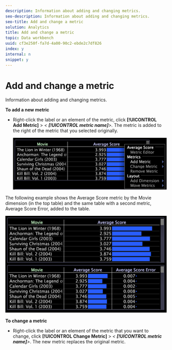 ```yaml
---
description: Information about adding and changing metrics.
seo-description: Information about adding and changing metrics.
seo-title: Add and change a metric
solution: Analytics
title: Add and change a metric
topic: Data workbench
uuid: cf3e250f-fa7d-4a00-90c2-ebde2c7df826
index: y
internal: n
snippet: y
---
```


# Add and change a metric

Information about adding and changing metrics.

 **To add a new metric**

* Right-click the label or an element of the metric, click **[!UICONTROL Add Metric]** > *< **[!UICONTROL metric name]**>.* The metric is added to the right of the metric that you selected originally.

  ![](assets/mnu_Table_AddMetric.png)

The following example shows the Average Score metric by the Movie dimension (in the top table) and the same table with a second metric, Average Score Error, added to the table.

![](assets/vis_Table_AddMetric.png)

**To change a metric**

* Right-click the label or an element of the metric that you want to change, click **[!UICONTROL Change Metric]** > *< **[!UICONTROL metric name]**>*. The new metric replaces the original metric.


